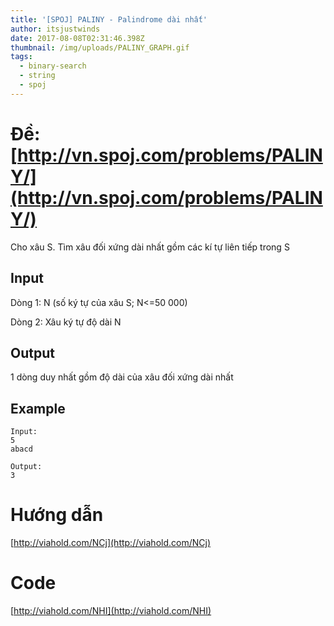 ```yaml
---
title: '[SPOJ] PALINY - Palindrome dài nhất'
author: itsjustwinds
date: 2017-08-08T02:31:46.398Z
thumbnail: /img/uploads/PALINY_GRAPH.gif
tags:
  - binary-search
  - string
  - spoj
---
```

# Đề: [http://vn.spoj.com/problems/PALINY/](http://vn.spoj.com/problems/PALINY/)

Cho xâu S. Tìm xâu đối xứng dài nhất gồm các kí tự liên tiếp trong S

## Input

Dòng 1: N \(số ký tự của xâu S; N&lt;=50 000\)

Dòng 2: Xâu ký tự độ dài N

## Output

1 dòng duy nhất gồm độ dài của xâu đối xứng dài nhất

## Example

```
Input:
5
abacd

Output:
3
```

# Hướng dẫn

[http://viahold.com/NCj](http://viahold.com/NCj)

# Code

[http://viahold.com/NHI](http://viahold.com/NHI)
